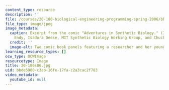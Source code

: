 ```yaml
---
content_type: resource
description: ''
file: /courses/20-180-biological-engineering-programming-spring-2006/bbde5980c3ab16fe17fac2a3cac2f783_20-180s06.jpg
file_type: image/jpeg
image_metadata:
  caption: Excerpt from the comic "Adventures in Synthetic Biology." (Image by Drew
    Endy, Isadora Deese, MIT Synthetic Biology Working Group, and Chuck Wadey.)
  credit: ''
  image-alt: Two comic book panels featuring a researcher and her young assistant.
learning_resource_types: []
ocw_type: OCWImage
resourcetype: Image
title: 20-180s06.jpg
uid: bbde5980-c3ab-16fe-17fa-c2a3cac2f783
video_metadata:
  youtube_id: null
---
```

